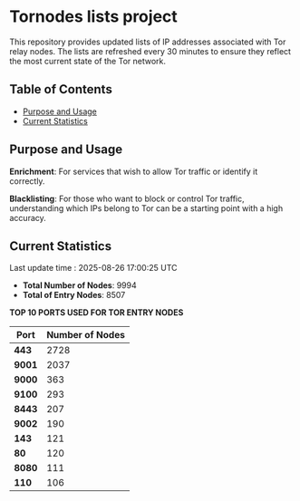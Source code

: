 # Tornodes lists project

This repository provides updated lists of IP addresses associated with Tor relay nodes. The lists are refreshed every 30 minutes to ensure they reflect the most current state of the Tor network.

## Table of Contents

- [Purpose and Usage](#purpose-and-usage)
- [Current Statistics](#current-statistics)


## Purpose and Usage

**Enrichment**: For services that wish to allow Tor traffic or identify it correctly.

**Blacklisting**: For those who want to block or control Tor traffic, understanding which IPs belong to Tor can be a starting point with a high accuracy.

## Current Statistics

Last update time : 2025-08-26 17:00:25 UTC

- **Total Number of Nodes**: 9994
- **Total of Entry Nodes**: 8507

**TOP 10 PORTS USED FOR TOR ENTRY NODES**

| **Port** | **Number of Nodes** |
|------|-----------------|
| **443**   | 2728  |
| **9001**   | 2037  |
| **9000**   | 363  |
| **9100**   | 293  |
| **8443**   | 207  |
| **9002**   | 190  |
| **143**   | 121  |
| **80**   | 120  |
| **8080**   | 111  |
| **110**   | 106  |

